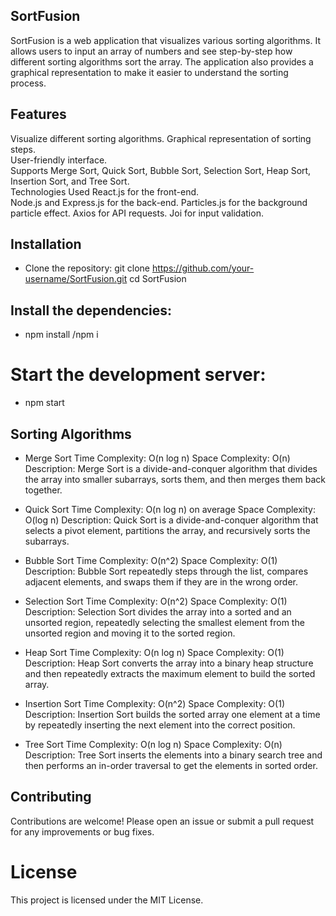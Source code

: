 ## SortFusion
SortFusion is a web application that visualizes various sorting algorithms. It allows users to input an array of numbers and see step-by-step how different sorting algorithms sort the array. The application also provides a graphical representation to make it easier to understand the sorting process.
                             
## Features     
Visualize different sorting algorithms.
Graphical representation of sorting steps.          
User-friendly interface.     
Supports Merge Sort, Quick Sort, Bubble Sort, Selection Sort, Heap Sort, Insertion Sort, and Tree Sort.      
Technologies Used
React.js for the front-end.    
Node.js and Express.js for the back-end.
Particles.js for the background particle effect.
Axios for API requests.
Joi for input validation.               

## Installation
- Clone the repository: git clone https://github.com/your-username/SortFusion.git
cd SortFusion

## Install the dependencies:
- npm install /npm i

# Start the development server:
- npm start

## Sorting Algorithms
- Merge Sort
Time Complexity: O(n log n)
Space Complexity: O(n)
Description: Merge Sort is a divide-and-conquer algorithm that divides the array into smaller subarrays, sorts them, and then merges them back together.

- Quick Sort
Time Complexity: O(n log n) on average
Space Complexity: O(log n)
Description: Quick Sort is a divide-and-conquer algorithm that selects a pivot element, partitions the array, and recursively sorts the subarrays.

- Bubble Sort
Time Complexity: O(n^2)
Space Complexity: O(1)
Description: Bubble Sort repeatedly steps through the list, compares adjacent elements, and swaps them if they are in the wrong order.

- Selection Sort
Time Complexity: O(n^2)
Space Complexity: O(1)
Description: Selection Sort divides the array into a sorted and an unsorted region, repeatedly selecting the smallest element from the unsorted region and moving it to the sorted region.

- Heap Sort
Time Complexity: O(n log n)
Space Complexity: O(1)
Description: Heap Sort converts the array into a binary heap structure and then repeatedly extracts the maximum element to build the sorted array.

- Insertion Sort
Time Complexity: O(n^2)
Space Complexity: O(1)
Description: Insertion Sort builds the sorted array one element at a time by repeatedly inserting the next element into the correct position.

- Tree Sort
Time Complexity: O(n log n)
Space Complexity: O(n)
Description: Tree Sort inserts the elements into a binary search tree and then performs an in-order traversal to get the elements in sorted order.


## Contributing
Contributions are welcome! Please open an issue or submit a pull request for any improvements or bug fixes.

# License
This project is licensed under the MIT License.

